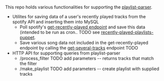 This repo holds various functionalities for supporting the [playlist-parser](https://github.com/ndelnano/playlist-parser).
* Utilites for saving data of a user's recently played tracks from the spotify API and inserting them into MySQL
  * Poll spotify's [get-recently-played endpoint](https://developer.spotify.com/documentation/web-api/reference/player/get-recently-played/) and save this data (intended to be run as cron.. TODO see [recently-played-playlists-puppet](https://github.com/ndelnano/recently-played-playlists-puppet).
  * Save various song data not included in the get-recently-played endpoint by calling the [get-several-tracks](https://developer.spotify.com/documentation/web-api/reference/tracks/get-several-tracks/) endpoint TODO
* HTTP API for supporting queries from playlist-parser
  * /process_filter TODO add parameters -- returns tracks that match the filter
  * /make_playlist TODO add parameters -- create playlist with supplied tracks

